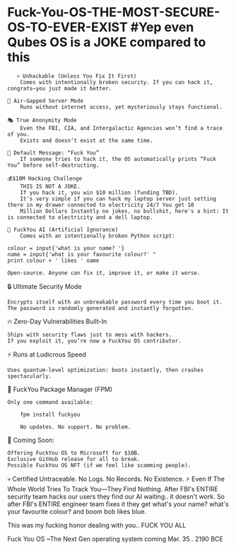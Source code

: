 # Fuck-You-OS-THE-MOST-SECURE-OS-TO-EVER-EXIST #Yep even Qubes OS is a JOKE compared to this
       💀 Unhackable (Unless You Fix It First)
        Comes with intentionally broken security. If you can hack it, congrats—you just made it better.

    💾 Air-Gapped Server Mode
        Runs without internet access, yet mysteriously stays functional.

    🎭 True Anonymity Mode
        Even the FBI, CIA, and Intergalactic Agencies won’t find a trace of you.
        Exists and doesn’t exist at the same time.

    🖕 Default Message: “Fuck You”
        If someone tries to hack it, the OS automatically prints “Fuck You” before self-destructing.

    💰$10M Hacking Challenge
        THIS IS NOT A JOKE.
        If you hack it, you win $10 million (funding TBD).
        It's very simple if you can hack my laptop server just setting there in my drawer connected to electricity 24/7 You get 10 
        Million Dollars Instantly no jokes, no bullshit, here's a hint: It is connected to electricity and a dell laptop.
    
    🤖 FuckYou AI (Artificial Ignorance)
        Comes with an intentionally broken Python script:

    colour = input{'what is your name? '}
    name = input{'what is your favourite colour?' "
    print colour + ' likes ' name

    Open-source. Anyone can fix it, improve it, or make it worse.

🔒 Ultimate Security Mode

    Encrypts itself with an unbreakable password every time you boot it.
    The password is randomly generated and instantly forgotten.

🔥 Zero-Day Vulnerabilities Built-In

    Ships with security flaws just to mess with hackers.
    If you exploit it, you’re now a FuckYou OS contributor.

⚡️ Runs at Ludicrous Speed

    Uses quantum-level optimization: boots instantly, then crashes spectacularly.

💾 FuckYou Package Manager (FPM)

    Only one command available:

        fpm install fuckyou

        No updates. No support. No problem.

🚀 Coming Soon:

    Offering FuckYou OS to Microsoft for $10B.
    Exclusive GitHub release for all to break.
    Possible FuckYou OS NFT (if we feel like scamming people).

💀 Certified Untraceable. No Logs. No Records. No Existence.
⚡ Even If The Whole World Tries To Track You—They Find Nothing.
After FBI's ENTIRE security team hacks our users they find our AI waiting.. it doesn't work.
So after FBI's ENTIRE engineer team fixes it they get what's your name? what's your favourite colour?
and boom bob likes blue.

This was my fucking honor dealing with you.. FUCK YOU ALL

Fuck You OS ~The Next Gen operating system coming Mar. 35 . 2190 BCE
